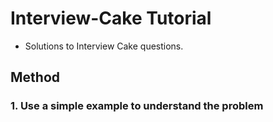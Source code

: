 # Interview-Cake Tutorial  
* Solutions to Interview Cake questions.

## Method
### 1. Use a simple example to understand the problem 
